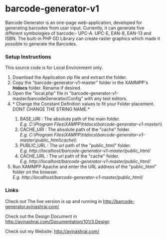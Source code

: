 # barcode-generator-v1

Barcode Generator is an one-page web-application, developed for generating barcodes from user input. Currently, it can generate five different symbologies of barcode:- UPC-A. UPC-E, EAN-8, EAN-13 and ISBN. The built-in PHP GD Library can create raster graphics which made it possible to generate the Barcodes.

<h3> Setup Instructions </h3> 
This source code is for Local Environment only.

<ol>
  <li>Download the Application zip file and extract the folder.</li>
  <li>Copy the "barcode-generator-v1-master" folder in the XAMMPP's <strong>htdocs</strong> folder. Rename if desired.</li>
  <li>Open the "local.php" file in "barcode-generator-v1-master/barcodeGenerator/Config" with any text editors.</li>
  <li>* Change the Constant Definition values to fit your Folder placement. DONT CHANGE THE STRING NAME.*</li>
  <ol>
     <li>BASE_URI : The absolute path of the main folder. <br/>
     <i>E.g. C:\Program Files\XAMPP\htdocs\barcode-generator-v1-master\\</i>
     </li>
     <li>CACHE_URI : The absolute path of the "cache" folder. <br/>
     <i>E.g. C:\Program Files\XAMPP\htdocs\barcode-generator-v1-master\public_html\cache\\</i>
     </li>
     <li>PUBLIC_URL : The url path of the "public_html" folder. <br/>
     <i>E.g. http://localhost/barcode-generator-v1-master/public_html/</i>
     </li>
     <li>CACHE_URL : The url path of the "cache" folder.<br/>
     <i>E.g. http://localhost/barcode-generator-v1-master/public_html/</i>
     </li>
  </ol>
  <li>Run XAMMPP Apache and enter the URL address of the "public_html" folder on the browser.<br/> 
  <i>E.g. http://localhost/barcode-generator-v1-master/public_html/</i>
  </li>
</ol>

<h3>Links</h3>

Check out The live version is up and running in http://barcode-generator.avinashrai.com/ 

Check out the Design Document in http://avinashrai.com/Documentation/101/3.Design 

Check out my Website: http://avinashrai.com/
